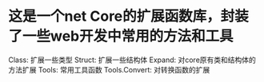 ﻿# 这是一个net Core的扩展函数库，封装了一些web开发中常用的方法和工具

Class: 扩展一些类型
Struct: 扩展一些结构体
Expand: 对core原有类和结构体的方法扩展
Tools: 常用工具函数
Tools.Convert: 对转换函数的扩展
